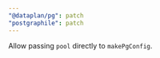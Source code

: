 ```yaml
---
"@dataplan/pg": patch
"postgraphile": patch
---
```


Allow passing `pool` directly to `makePgConfig`.
